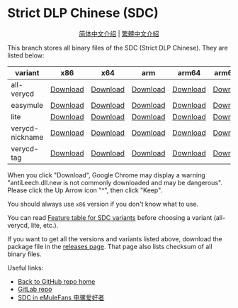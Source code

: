 ﻿# Strict DLP Chinese (SDC)

<p align="center">
<a href="readme.zh-hans.md">简体中文介绍</a> | <a href="readme.zh-hant.md">繁體中文介紹</a>
</p>

This branch stores all binary files of the SDC (Strict DLP Chinese). They are listed below:

| variant | x86 | x64 | arm | arm64 | arm64ec |
|-----------------|----------|----------|----------|----------|----------|
| all-verycd | [Download](https://github.com/chengr28/specialdlp/raw/binary/specialdlp/x86/all-verycd/antiLeech.dll.new) | [Download](https://github.com/chengr28/specialdlp/raw/binary/specialdlp/x64/all-verycd/antiLeechx64.dll.new) | [Download](https://github.com/chengr28/specialdlp/raw/binary/specialdlp/arm/all-verycd/antiLeecharm.dll.new) | [Download](https://github.com/chengr28/specialdlp/raw/binary/specialdlp/arm64/all-verycd/antiLeecharm64.dll.new) | [Download](https://github.com/chengr28/specialdlp/raw/binary/specialdlp/arm64ec/all-verycd/antiLeecharm64ec.dll.new) |
| easymule | [Download](https://github.com/chengr28/specialdlp/raw/binary/specialdlp/x86/easymule/antiLeech.dll.new) | [Download](https://github.com/chengr28/specialdlp/raw/binary/specialdlp/x64/easymule/antiLeechx64.dll.new) | [Download](https://github.com/chengr28/specialdlp/raw/binary/specialdlp/arm/easymule/antiLeecharm.dll.new) | [Download](https://github.com/chengr28/specialdlp/raw/binary/specialdlp/arm64/easymule/antiLeecharm64.dll.new) | [Download](https://github.com/chengr28/specialdlp/raw/binary/specialdlp/arm64ec/easymule/antiLeecharm64ec.dll.new) |
| lite | [Download](https://github.com/chengr28/specialdlp/raw/binary/specialdlp/x86/lite/antiLeech.dll.new) | [Download](https://github.com/chengr28/specialdlp/raw/binary/specialdlp/x64/lite/antiLeechx64.dll.new) | [Download](https://github.com/chengr28/specialdlp/raw/binary/specialdlp/arm/lite/antiLeecharm.dll.new) | [Download](https://github.com/chengr28/specialdlp/raw/binary/specialdlp/arm64/lite/antiLeecharm64.dll.new) | [Download](https://github.com/chengr28/specialdlp/raw/binary/specialdlp/arm64ec/lite/antiLeecharm64ec.dll.new) |
| verycd-nickname | [Download](https://github.com/chengr28/specialdlp/raw/binary/specialdlp/x86/verycd-nickname/antiLeech.dll.new) | [Download](https://github.com/chengr28/specialdlp/raw/binary/specialdlp/x64/verycd-nickname/antiLeechx64.dll.new) | [Download](https://github.com/chengr28/specialdlp/raw/binary/specialdlp/arm/verycd-nickname/antiLeecharm.dll.new) | [Download](https://github.com/chengr28/specialdlp/raw/binary/specialdlp/arm64/verycd-nickname/antiLeecharm64.dll.new) | [Download](https://github.com/chengr28/specialdlp/raw/binary/specialdlp/arm64ec/verycd-nickname/antiLeecharm64ec.dll.new) |
| verycd-tag | [Download](https://github.com/chengr28/specialdlp/raw/binary/specialdlp/x86/verycd-tag/antiLeech.dll.new) | [Download](https://github.com/chengr28/specialdlp/raw/binary/specialdlp/x64/verycd-tag/antiLeechx64.dll.new) | [Download](https://github.com/chengr28/specialdlp/raw/binary/specialdlp/arm/verycd-tag/antiLeecharm.dll.new) | [Download](https://github.com/chengr28/specialdlp/raw/binary/specialdlp/arm64/verycd-tag/antiLeecharm64.dll.new) | [Download](https://github.com/chengr28/specialdlp/raw/binary/specialdlp/arm64ec/verycd-tag/antiLeecharm64ec.dll.new) |

When you click "Download", Google Chrome may display a warning "antiLeech.dll.new is not commonly downloaded and may be dangerous". Please click the Up Arrow icon "^", then click "Keep".

You should always use <code>x86</code> version if you don't know what to use.

You can read [Feature table for SDC variants](https://github.com/chengr28/specialdlp/blob/master/specialdlp/document/readme.en.md) before choosing a variant (all-verycd, lite, etc.).

If you want to get all the versions and variants listed above, download the package file in the [releases page](https://github.com/chengr28/specialdlp/releases). That page also lists checksum of all binary files.

Useful links:
* [Back to GitHub repo home](https://github.com/chengr28/specialdlp)
* [GitLab repo](https://gitlab.com/chengr28/specialdlp)
* [SDC in eMuleFans 电骡爱好者](https://www.emulefans.com/news/plugin/dlp/sdc)
